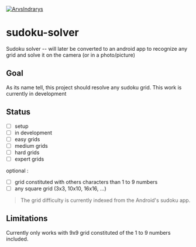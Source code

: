 
[![ArvsIndrarys](https://circleci.com/gh/ArvsIndrarys/sudoku-solver.svg?style=svg)]()

# sudoku-solver
Sudoku solver -- will later be converted to an android app to recognize any grid and solve it on the camera (or in a photo/picture)


## Goal

As its name tell, this project should resolve any sudoku grid. This work is currently in development

## Status 

- [ ] setup 
- [ ] in development
- [ ] easy grids
- [ ] medium grids
- [ ] hard grids
- [ ] expert grids

optional : 
- [ ] grid constituted with others characters than 1 to 9 numbers
- [ ] any square grid (3x3, 10x10, 16x16, ...)
> The grid difficulty is currently indexed from the Android's sudoku app.


## Limitations

Currently only works with 9x9 grid constituted of the 1 to 9 numbers included. 
